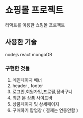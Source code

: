 # 쇼핑몰 프로젝트
리액트를 이용한 쇼핑몰 프로젝트 

## 사용한 기술
nodejs
react
mongoDB

### 구현한 것들
1. 메인페이지 배너
2. header , footer
3. 로그인,회원가입,프로필,장바구니
4. 최근 본 상품 사이드바
5. 상품페이지 및 상세페이지
6. 구매하기 팝업창 ( 결제는 연동안함 )
